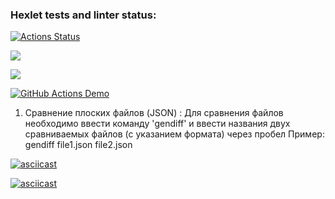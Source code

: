 ### Hexlet tests and linter status:
[![Actions Status](https://github.com/DianaShilova/frontend-project-lvl2/workflows/hexlet-check/badge.svg)](https://github.com/DianaShilova/frontend-project-lvl2/actions)

<a href="https://codeclimate.com/github/DianaShilova/frontend-project-lvl2/maintainability"><img src="https://api.codeclimate.com/v1/badges/f8cdd36173329c90c4e7/maintainability" /></a>

<a href="https://codeclimate.com/github/DianaShilova/frontend-project-lvl2/test_coverage"><img src="https://api.codeclimate.com/v1/badges/f8cdd36173329c90c4e7/test_coverage" /></a>

[![GitHub Actions Demo](https://github.com/DianaShilova/frontend-project-lvl2/actions/workflows/github-actions-demo.yml/badge.svg)](https://github.com/DianaShilova/frontend-project-lvl2/actions/workflows/github-actions-demo.yml)


1. Сравнение плоских файлов (JSON) :
Для сравнения файлов необходимо ввести команду 'gendiff' и ввести названия двух сравниваемых файлов (с указанием формата) через пробел
Пример: gendiff file1.json file2.json

[![asciicast](https://asciinema.org/a/n2znT6IxBW6fwIq4mDzp067Ji.svg)](https://asciinema.org/a/n2znT6IxBW6fwIq4mDzp067Ji)

[![asciicast](https://asciinema.org/a/7gdmX0KmzLnKoYL3ayb1IgwiY.svg)](https://asciinema.org/a/7gdmX0KmzLnKoYL3ayb1IgwiY)

